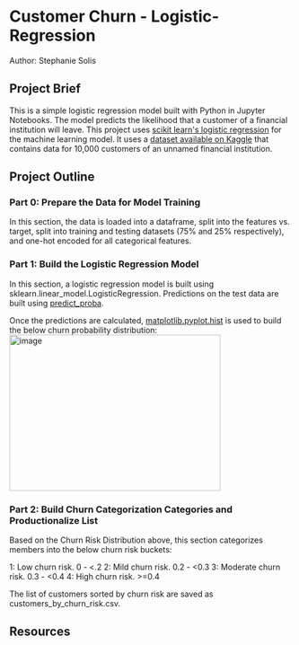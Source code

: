 # Customer Churn - Logistic-Regression
Author: Stephanie Solis
## Project Brief
This is a simple logistic regression model built with Python in Jupyter Notebooks. The model predicts the likelihood that a customer of a financial institution will leave.
This project uses [scikit learn's logistic regression](https://scikit-learn.org/stable/modules/generated/sklearn.linear_model.LogisticRegression.html) for the machine learning model. It uses a [dataset available on Kaggle](https://www.kaggle.com/datasets/kartiksaini18/churn-bank-customer) that contains data for 10,000 customers of an unnamed financial institution.

## Project Outline
### Part 0: Prepare the Data for Model Training
In this section, the data is loaded into a dataframe, split into the features vs. target, split into training and testing datasets (75% and 25% respectively), and one-hot encoded for all categorical features.

### Part 1: Build the Logistic Regression Model
In this section, a logistic regression model is built using sklearn.linear_model.LogisticRegression. Predictions on the test data are built using [predict_proba](https://scikit-learn.org/stable/modules/generated/sklearn.linear_model.LogisticRegression.html#sklearn.linear_model.LogisticRegression.predict_proba).

Once the predictions are calculated, [matplotlib.pyplot.hist](https://matplotlib.org/stable/api/_as_gen/matplotlib.pyplot.hist.html) is used to build the below churn probability distribution:
<img width="376" height="278" alt="image" src="https://github.com/user-attachments/assets/02c0c945-178b-4a8e-a61a-0d8e8195b7d9" />

### Part 2: Build Churn Categorization Categories and Productionalize List
Based on the Churn Risk Distribution above, this section categorizes members into the below churn risk buckets:

1: Low churn risk. 0 - <.2
2: Mild churn risk. 0.2 - <0.3
3: Moderate churn risk. 0.3 - <0.4
4: High churn risk. >=0.4

The list of customers sorted by churn risk are saved as customers_by_churn_risk.csv.

## Resources

